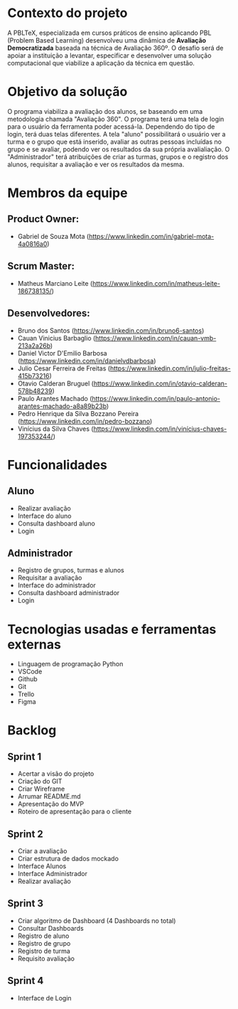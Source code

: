 # Contexto do projeto 

A PBLTeX, especializada em cursos práticos de ensino aplicando PBL (Problem Based Learning) desenvolveu uma dinâmica de **Avaliação Democratizada** baseada na técnica de Avaliação 360º. O desafio será de apoiar a instituição a levantar, especificar e desenvolver uma solução computacional que viabilize a aplicação da técnica em questão. 

# Objetivo da solução 

O programa viabiliza a avaliação dos alunos, se baseando em uma metodologia chamada "Avaliação 360". O programa terá uma tela de login para o usuário da ferramenta poder acessá-la. Dependendo do tipo de login, terá duas telas diferentes. A tela "aluno" possibilitará o usuário ver a turma e o grupo que está inserido, avaliar as outras pessoas incluídas no grupo e se avaliar, podendo ver os resultados da sua própria avalialiação. O "Administrador" terá atribuições de criar as turmas, grupos e o registro dos alunos, requisitar a avaliação e ver os resultados da mesma.

# Membros da equipe

## Product Owner:

- Gabriel de Souza Mota (https://www.linkedin.com/in/gabriel-mota-4a0816a0)

## Scrum Master:

- Matheus Marciano Leite (https://www.linkedin.com/in/matheus-leite-186738135/)

## Desenvolvedores:

- Bruno dos Santos (https://www.linkedin.com/in/bruno6-santos)
- Cauan Vinicius Barbaglio (https://www.linkedin.com/in/cauan-vmb-213a2a26b)
- Daniel Victor D'Emilio Barbosa (https://www.linkedin.com/in/danielvdbarbosa)
- Julio Cesar Ferreira de Freitas (https://www.linkedin.com/in/julio-freitas-415b73216)
- Otavio Calderan Bruguel (https://www.linkedin.com/in/otavio-calderan-578b48239)
- Paulo Arantes Machado (https://www.linkedin.com/in/paulo-antonio-arantes-machado-a8a89b23b)
- Pedro Henrique da Silva Bozzano Pereira (https://www.linkedin.com/in/pedro-bozzano)
- Vinícius da Silva Chaves (https://www.linkedin.com/in/vinícius-chaves-197353244/)

# Funcionalidades

## Aluno

- Realizar avaliação
- Interface do aluno
- Consulta dashboard aluno
- Login

## Administrador

- Registro de grupos, turmas e alunos
- Requisitar a avaliação
- Interface do administrador
- Consulta dashboard administrador
- Login

# Tecnologias usadas e ferramentas externas

- Linguagem de programação Python
- VSCode
- Github
- Git
- Trello
- Figma

# Backlog 

## Sprint 1 

- Acertar a visão do projeto 
- Criação do GIT
- Criar Wireframe
- Arrumar README.md
- Apresentação do MVP 
- Roteiro de apresentação para o cliente

## Sprint 2 

- Criar a avaliação
- Criar estrutura de dados mockado
- Interface Alunos
- Interface Administrador 
- Realizar avaliação 

## Sprint 3 

- Criar algoritmo de Dashboard (4 Dashboards no total)
- Consultar Dashboards
- Registro de aluno
- Registro de grupo
- Registro de turma
- Requisito avaliação 

## Sprint 4 

- Interface de Login
